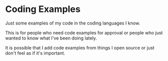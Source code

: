 # Coding Examples

Just some examples of my code in the coding languages I know.

This is for people who need code examples for approval or people who just wanted to know what I've been doing lately.

It is possible that I add code examples from things I open source or just don't feel as if it's important.
